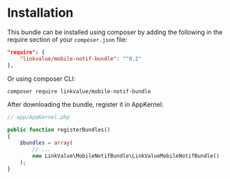 # Installation

This bundle can be installed using composer by adding the following in the require section of your `composer.json` file:

```json
"require": {
    "linkvalue/mobile-notif-bundle": "^0.2"
},
```

Or using composer CLI:

```bash
composer require linkvalue/mobile-notif-bundle
```

After downloading the bundle, register it in AppKernel:

```php
// app/AppKernel.php

public function registerBundles()
{
    $bundles = array(
        // ...
        new LinkValue\MobileNotifBundle\LinkValueMobileNotifBundle()
    );
}
```
